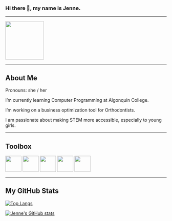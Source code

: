 ### Hi there 👋, my name is Jenne.

---

[<img src="https://img.shields.io/badge/LinkedIn-Jenne-blue" width = 120px>](https://www.linkedin.com/in/jenne-stamplecoskie/)

---

## About Me

<p>Pronouns: she / her</p>
<p>I’m currently learning Computer Programming at Algonquin College.</p>
<p>I’m working on a business optimization tool for Orthodontists.</p>
<p>I am passionate about making STEM more accessible, especially to young girls.</p>

---

## Toolbox

<p>
<img src="https://cdn.worldvectorlogo.com/logos/css-5.svg" width=50. height=50>
<img src="https://cdn.worldvectorlogo.com/logos/html5.svg" width=50. height=50>
<img src="https://cdn.worldvectorlogo.com/logos/java-4.svg" width=50. height=50>
<img src="https://cdn.worldvectorlogo.com/logos/latex.svg" width=50. height=50>
<img src="https://cdn.worldvectorlogo.com/logos/mysql-5.svg" width=50. height=50>
</p>

---

## My GitHub Stats

[![Top Langs](https://github-readme-stats.vercel.app/api/top-langs/?username=JediStamp&hide=ruby,shell&theme=vue)](https://github.com/anuraghazra/github-readme-stats)

[![Jenne's GitHub stats](https://github-readme-stats.vercel.app/api?username=JediStamp&theme=vue)](https://github.com/anuraghazra/github-readme-stats)
